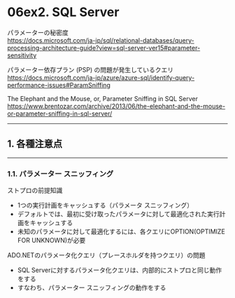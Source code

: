 # 06ex2. SQL Server

パラメーターの秘密度  
https://docs.microsoft.com/ja-jp/sql/relational-databases/query-processing-architecture-guide?view=sql-server-ver15#parameter-sensitivity

パラメーター依存プラン (PSP) の問題が発生しているクエリ  
https://docs.microsoft.com/ja-jp/azure/azure-sql/identify-query-performance-issues#ParamSniffing

The Elephant and the Mouse, or, Parameter Sniffing in SQL Server  
https://www.brentozar.com/archive/2013/06/the-elephant-and-the-mouse-or-parameter-sniffing-in-sql-server/

________________________________________
## 1. 各種注意点
________________________________________
### 1.1. パラメーター スニッフィング

ストプロの前提知識

- 1つの実行計画をキャッシュする（パラメータ スニッフィング）
- デフォルトでは、最初に受け取ったパラメータに対して最適化された実行計画をキャッシュする
- 未知のパラメータに対して最適化するには、各クエリにOPTION(OPTIMIZE FOR UNKNOWN)が必要

ADO.NETのパラメータ化クエリ（プレースホルダを持つクエリ）の問題

- SQL Serverに対するパラメータ化クエリは、内部的にストプロと同じ動作をする
- すなわち、パラメーター スニッフィングの動作をする